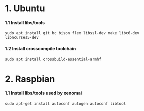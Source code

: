 # 1. Ubuntu
#### 1.1 Install libs/tools
```
sudo apt install git bc bison flex libssl-dev make libc6-dev libncurses5-dev
```

#### 1.2 Install crosscompile toolchain
```
sudo apt install crossbuild-essential-armhf
```

# 2. Raspbian 
#### 1.1 Install libs/tools used by xenomai
```
sudo apt-get install autoconf autogen autoconf libtool 
```
